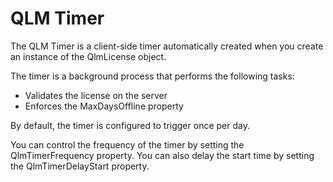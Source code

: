 # QLM Timer

The QLM Timer is a client-side timer automatically created when you create an instance of the QlmLicense object.

The timer is a background process that performs the following tasks:

* Validates the license on the server
* Enforces the MaxDaysOffline property

By default, the timer is configured to trigger once per day.

You can control the frequency of the timer by setting the QlmTimerFrequency property. You can also delay the start time by setting the QlmTimerDelayStart property.
